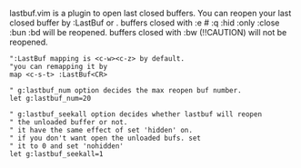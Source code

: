 
lastbuf.vim is a plugin to open last closed buffers.
You can reopen your last closed buffer by :LastBuf or <c-w><c-z>.
buffers closed with :e # :q :hid :only :close :bun :bd will be reopened.
buffers closed with :bw (!!CAUTION) will not be reopened.



    ":LastBuf mapping is <c-w><c-z> by default.
    "you can remapping it by 
    map <c-s-t> :LastBuf<CR>

    " g:lastbuf_num option decides the max reopen buf number.
    let g:lastbuf_num=20

    " g:lastbuf_seekall option decides whether lastbuf will reopen 
    " the unloaded buffer or not.
    " it have the same effect of set 'hidden' on.
    " if you don't want open the unloaded bufs. set 
    " it to 0 and set 'nohidden'
    let g:lastbuf_seekall=1

